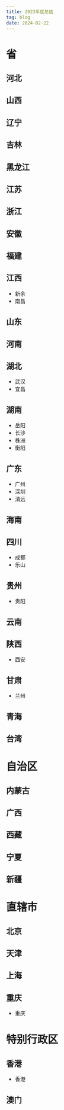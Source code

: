 ```yaml
---
title: 2023年度总结
tag: blog
date: 2024-02-22
---
```



# 省

## 河北

## 山西

## 辽宁

## 吉林

## 黑龙江

## 江苏

## 浙江

## 安徽

## 福建

## 江西

- 新余
- 南昌

## 山东

## 河南

## 湖北

- 武汉
- 宜昌

## 湖南

- 岳阳
- 长沙
- 株洲
- 衡阳

## 广东

- 广州
- 深圳
- 清远

## 海南

## 四川

- 成都
- 乐山

## 贵州

- 贵阳

## 云南

## 陕西

- 西安

## 甘肃

- 兰州

## 青海

## 台湾

# 自治区

## 内蒙古

## 广西

## 西藏

## 宁夏

## 新疆

# 直辖市

## 北京

## 天津

## 上海

## 重庆

- 重庆

# 特别行政区

## 香港

- 香港

## 澳门

